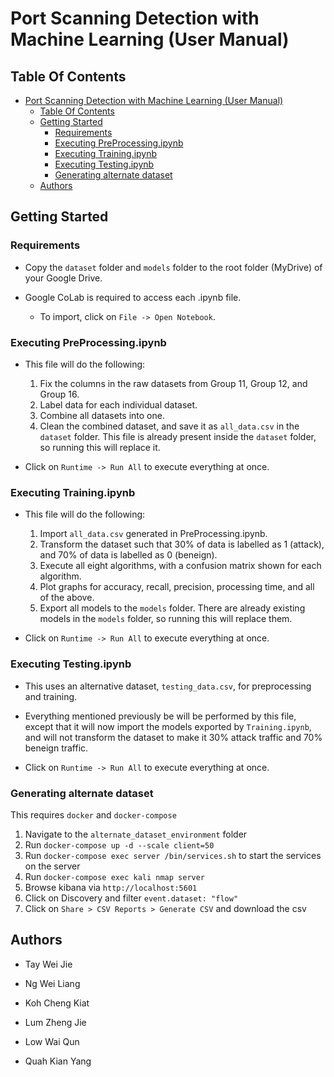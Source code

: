 # Port Scanning Detection with Machine Learning (User Manual)

## Table Of Contents

- [Port Scanning Detection with Machine Learning (User Manual)](#port-scanning-detection-with-machine-learning-user-manual)
  - [Table Of Contents](#table-of-contents)
  - [Getting Started](#getting-started)
    - [Requirements](#requirements)
    - [Executing PreProcessing.ipynb](#executing-preprocessingipynb)
    - [Executing Training.ipynb](#executing-trainingipynb)
    - [Executing Testing.ipynb](#executing-testingipynb)
    - [Generating alternate dataset](#generating-alternate-dataset)
  - [Authors](#authors)

## Getting Started

### Requirements

- Copy the `dataset` folder and `models` folder to the root folder (MyDrive) of your Google Drive.

- Google CoLab is required to access each .ipynb file.
    - To import, click on `File -> Open Notebook`.

### Executing PreProcessing.ipynb

-  This file will do the following:
    1. Fix the columns in the raw datasets from Group 11, Group 12, and Group 16.
    2. Label data for each individual dataset.
    3. Combine all datasets into one.
    4. Clean the combined dataset, and save it as `all_data.csv` in the `dataset` folder. This file is already present inside the `dataset` folder, so running this will replace it.  

- Click on `Runtime -> Run All` to execute everything at once. 

### Executing Training.ipynb

-  This file will do the following:
    1. Import  `all_data.csv` generated in PreProcessing.ipynb. 
    2. Transform the dataset such that 30% of data is labelled as 1 (attack), and 70% of data is labelled as 0 (beneign).
    3. Execute all eight algorithms, with a confusion matrix shown for each algorithm.
    4. Plot graphs for accuracy, recall, precision, processing time, and all of the above.
    5. Export all models to the `models` folder. There are already existing models in the `models` folder, so running this will replace them.

- Click on `Runtime -> Run All` to execute everything at once. 

### Executing Testing.ipynb

- This uses an alternative dataset, `testing_data.csv`, for preprocessing and training.

- Everything mentioned previously be will be performed by this file, except that it will now import the models exported by `Training.ipynb`, and will not transform the dataset to make it 30% attack traffic and 70% beneign traffic.

- Click on `Runtime -> Run All` to execute everything at once.  

### Generating alternate dataset

This requires `docker` and `docker-compose`

1. Navigate to the `alternate_dataset_environment` folder
2. Run `docker-compose up -d --scale client=50`
3. Run `docker-compose exec server /bin/services.sh` to start the services on the server
4. Run `docker-compose exec kali nmap server`
5. Browse kibana via `http://localhost:5601`
6. Click on Discovery and filter `event.dataset: "flow"`
7. Click on `Share > CSV Reports > Generate CSV` and download the csv

## Authors

- Tay Wei Jie

- Ng Wei Liang

- Koh Cheng Kiat

- Lum Zheng Jie

- Low Wai Qun

- Quah Kian Yang

 
